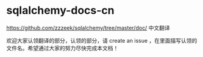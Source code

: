 # sqlalchemy-docs-cn
https://github.com/zzzeek/sqlalchemy/tree/master/doc/ 中文翻译

欢迎大家认领翻译的部分，认领的部分，请 create an issue ，在里面描写认领的文件名。希望通过大家的努力尽快完成本文档！
